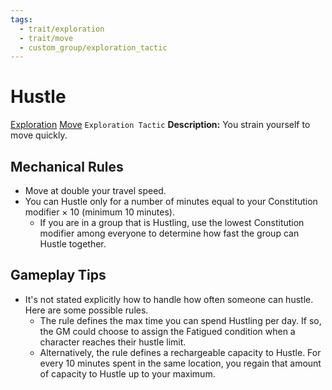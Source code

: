 ```yaml
---
tags:
  - trait/exploration
  - trait/move
  - custom_group/exploration_tactic
---
```

# Hustle

[Exploration](Exploration.md "General Trait") [Move](Move.md "General Trait")  `Exploration Tactic`
**Description:** You strain yourself to move quickly.

## Mechanical Rules

- Move at double your travel speed. 
- You can Hustle only for a number of minutes equal to your Constitution modifier × 10 (minimum 10 minutes).
	- If you are in a group that is Hustling, use the lowest Constitution modifier among everyone to determine how fast the group can Hustle together.

## Gameplay Tips

- It's not stated explicitly how to handle how often someone can hustle. Here are some possible rules.
	- The rule defines the max time you can spend Hustling per day. If so, the GM could choose to assign the Fatigued condition when a character reaches their hustle limit.
	- Alternatively, the rule defines a rechargeable capacity to Hustle. For every 10 minutes spent in the same location, you regain that amount of capacity to Hustle up to your maximum.